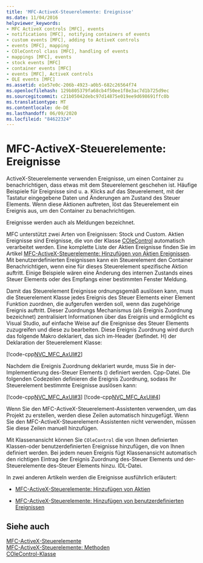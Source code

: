 ```yaml
---
title: 'MFC-ActiveX-Steuerelemente: Ereignisse'
ms.date: 11/04/2016
helpviewer_keywords:
- MFC ActiveX controls [MFC], events
- notifications [MFC], notifying containers of events
- custom events [MFC], adding to ActiveX controls
- events [MFC], mapping
- COleControl class [MFC], handling of events
- mappings [MFC], events
- stock events [MFC]
- container events [MFC]
- events [MFC], ActiveX controls
- OLE events [MFC]
ms.assetid: e1e57e0c-206b-4923-a0b5-682c26564f74
ms.openlocfilehash: 129b805379fa68cb4f50ee1f8e3ac7d1b725d9ec
ms.sourcegitcommit: c21b05042debc97d14875e019ee9d698691ffc0b
ms.translationtype: MT
ms.contentlocale: de-DE
ms.lasthandoff: 06/09/2020
ms.locfileid: "84622324"
---
```

# <a name="mfc-activex-controls-events"></a>MFC-ActiveX-Steuerelemente: Ereignisse

ActiveX-Steuerelemente verwenden Ereignisse, um einen Container zu benachrichtigen, dass etwas mit dem Steuerelement geschehen ist. Häufige Beispiele für Ereignisse sind u. a. Klicks auf das Steuerelement, mit der Tastatur eingegebene Daten und Änderungen am Zustand des Steuer Elements. Wenn diese Aktionen auftreten, löst das Steuerelement ein Ereignis aus, um den Container zu benachrichtigen.

Ereignisse werden auch als Meldungen bezeichnet.

MFC unterstützt zwei Arten von Ereignissen: Stock und Custom. Aktien Ereignisse sind Ereignisse, die von der Klasse [COleControl](reference/colecontrol-class.md) automatisch verarbeitet werden. Eine komplette Liste der Aktien Ereignisse finden Sie im Artikel [MFC-ActiveX-Steuerelemente: Hinzufügen von Aktien Ereignissen](mfc-activex-controls-adding-stock-events-to-an-activex-control.md). Mit benutzerdefinierten Ereignissen kann ein Steuerelement den Container Benachrichtigen, wenn eine für dieses Steuerelement spezifische Aktion auftritt. Einige Beispiele wären eine Änderung des internen Zustands eines Steuer Elements oder des Empfangs einer bestimmten Fenster Meldung.

Damit das Steuerelement Ereignisse ordnungsgemäß auslösen kann, muss die Steuerelement Klasse jedes Ereignis des Steuer Elements einer Element Funktion zuordnen, die aufgerufen werden soll, wenn das zugehörige Ereignis auftritt. Dieser Zuordnungs Mechanismus (als Ereignis Zuordnung bezeichnet) zentralisiert Informationen über das Ereignis und ermöglicht es Visual Studio, auf einfache Weise auf die Ereignisse des Steuer Elements zuzugreifen und diese zu bearbeiten. Diese Ereignis Zuordnung wird durch das folgende Makro deklariert, das sich im-Header (befindet. H) der Deklaration der Steuerelement Klasse:

[!code-cpp[NVC_MFC_AxUI#2](codesnippet/cpp/mfc-activex-controls-events_1.h)]

Nachdem die Ereignis Zuordnung deklariert wurde, muss Sie in der-Implementierung des-Steuer Elements () definiert werden. Cpp-Datei. Die folgenden Codezeilen definieren die Ereignis Zuordnung, sodass Ihr Steuerelement bestimmte Ereignisse auslösen kann:

[!code-cpp[NVC_MFC_AxUI#3](codesnippet/cpp/mfc-activex-controls-events_2.cpp)]
[!code-cpp[NVC_MFC_AxUI#4](codesnippet/cpp/mfc-activex-controls-events_3.cpp)]

Wenn Sie den MFC-ActiveX-Steuerelement-Assistenten verwenden, um das Projekt zu erstellen, werden diese Zeilen automatisch hinzugefügt. Wenn Sie den MFC-ActiveX-Steuerelement-Assistenten nicht verwenden, müssen Sie diese Zeilen manuell hinzufügen.

Mit Klassenansicht können Sie `COleControl` die von Ihnen definierten Klassen-oder benutzerdefinierten Ereignisse hinzufügen, die von Ihnen definiert werden. Bei jedem neuen Ereignis fügt Klassenansicht automatisch den richtigen Eintrag der Ereignis Zuordnung des-Steuer Elements und der-Steuerelemente des-Steuer Elements hinzu. IDL-Datei.

In zwei anderen Artikeln werden die Ereignisse ausführlich erläutert:

- [MFC-ActiveX-Steuerelemente: Hinzufügen von Aktien](mfc-activex-controls-adding-stock-events-to-an-activex-control.md)

- [MFC-ActiveX-Steuerelemente: Hinzufügen von benutzerdefinierten Ereignissen](mfc-activex-controls-adding-custom-events.md)

## <a name="see-also"></a>Siehe auch

[MFC-ActiveX-Steuerelemente](mfc-activex-controls.md)<br/>
[MFC-ActiveX-Steuerelemente: Methoden](mfc-activex-controls-methods.md)<br/>
[COleControl-Klasse](reference/colecontrol-class.md)
